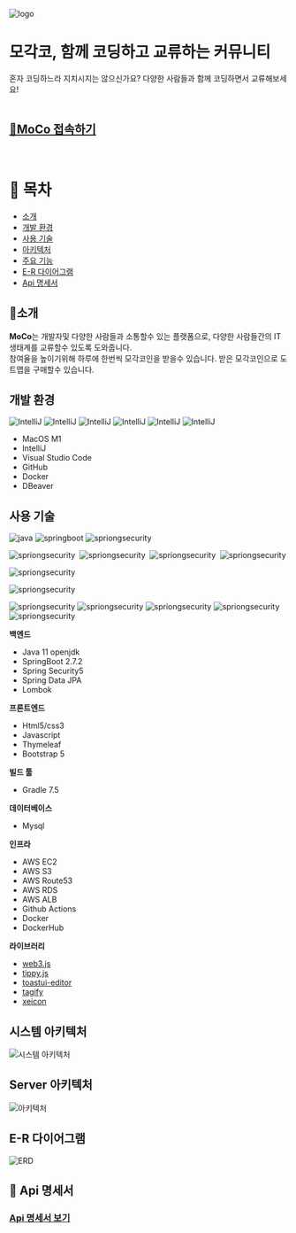 ![logo](https://user-images.githubusercontent.com/103496262/197355772-f4df931e-10fb-43e5-843f-04d33a04df64.JPG)


# 모각코, 함께 코딩하고 교류하는 커뮤니티

혼자 코딩하느라 지치시지는 않으신가요?
다양한 사람들과 함께 코딩하면서 교류해보세요!
<br><br>
## [🚀MoCo 접속하기](https://moco.site)
<br>

# 📖 목차 
 - [소개](#소개) 
 - [개발 환경](#개발-환경)
 - [사용 기술](#사용-기술)
 - [아키텍처](#시스템-아키텍처) 
 - [주요 기능](#)
 - [E-R 다이어그램](#e-r-다이어그램)
 - [Api 명세서](#-api-명세서)
 


## 📃소개
**MoCo**는 개발자및 다양한 사람들과 소통할수 있는 플랫폼으로, 다양한 사람들간의 IT 생태계를 교류할수 있도록 도와줍니다.
<br>
참여율을 높이기위해 하루에 한번씩 모각코인을 받을수 있습니다. 받은 모각코인으로 도트맵을 구매할수 있습니다. 


## 개발 환경

![IntelliJ](https://img.shields.io/badge/macOS-M1-black?style=flat&logo=macos)&nbsp;![IntelliJ](https://img.shields.io/badge/intellJ-ffa4c4?style=flat&logo=IntelliJIDEA)&nbsp;![IntelliJ](https://img.shields.io/badge/github-606060?style=fat&logo=github)&nbsp;![IntelliJ](https://img.shields.io/badge/vscode-blue?style=flat&logo=VisualStudioCode)&nbsp;![IntelliJ](https://img.shields.io/badge/Docker-ADD8E6?style=flat&logo=docker)&nbsp;![IntelliJ](https://img.shields.io/badge/DBeaver-blue?style=flat)

 - MacOS M1
 - IntelliJ 
 - Visual Studio Code
 - GitHub
 - Docker
 - DBeaver

## 사용 기술 

![java](https://img.shields.io/badge/Java-11-DEB887?style=flat)&nbsp;![springboot](https://img.shields.io/badge/SpringBoot-2.7.2-3CB371?style=flat&logo=springboot)&nbsp;![spriongsecurity](https://img.shields.io/badge/SpringSecurity-5-3CB371?style=flat&logo=springsecurity)

![spriongsecurity](https://img.shields.io/badge/Html5-C0C0C0?style=flat&logo=HTML5)&nbsp; ![spriongsecurity](https://img.shields.io/badge/CSS3-blue?style=flat&logo=css3)&nbsp; ![spriongsecurity](https://img.shields.io/badge/Thymeleaf-green?style=flat&logo=thymeleaf)&nbsp; ![spriongsecurity](https://img.shields.io/badge/BootStrap5-purple?style=flat&logo=Bootstrap)

![spriongsecurity](https://img.shields.io/badge/Gradle-7.5-skyblue?style=flat&logo=gradle)

![spriongsecurity](https://img.shields.io/badge/MySQL-8.0.28-FFA07A?style=flat&logo=mysql)

![spriongsecurity](https://img.shields.io/badge/AWS-ec2-FF8C00?style=flat&logo=amazonec2)&nbsp;![spriongsecurity](https://img.shields.io/badge/AWS-s3-FF8C00?style=flat&logo=amazons3)&nbsp;![spriongsecurity](https://img.shields.io/badge/AWS-alb-FF8C00?style=flat&logo=JFrogBintray)&nbsp;![spriongsecurity](https://img.shields.io/badge/AWS-RDS-FF8C00?style=flat&logo=amazonrds)&nbsp;![spriongsecurity](https://img.shields.io/badge/AWS-Route53-FF8C00?style=flat&logo=ray)

**백엔드**
  - Java 11 openjdk
  - SpringBoot 2.7.2
  - Spring Security5
  - Spring Data JPA 
  - Lombok

**프론트엔드**
 -   Html5/css3
 -   Javascript
 -   Thymeleaf
 -   Bootstrap 5
 
**빌드 툴**
 - Gradle 7.5

**데이터베이스**

 - Mysql

**인프라** 
-   AWS EC2
-   AWS S3
-   AWS Route53
-   AWS RDS
-   AWS ALB
-   Github Actions
-  Docker
-  DockerHub

**라이브러리**

 - [web3.js](https://web3js.readthedocs.io/en/v1.8.0/getting-started.html)
 - [tippy.js](https://atomiks.github.io/tippyjs/v6/getting-started/)
 - [toastui-editor](https://ui.toast.com/tui-editor)
 - [tagify](https://yaireo.github.io/tagify/)
 - [xeicon](http://xpressengine.github.io/XEIcon/started.html)

## 시스템 아키텍처
![시스템 아키텍처](https://user-images.githubusercontent.com/103496262/197354146-c861abe0-3f00-4f33-b276-66bd97903e7b.jpg)





## Server 아키텍처 
![아키텍처](https://user-images.githubusercontent.com/103496262/197343496-40279a8a-7ee3-4360-b1e5-679379bacd90.JPG)


## E-R 다이어그램
![ERD](https://user-images.githubusercontent.com/103496262/197354994-eefbbe74-47a7-4188-a3f9-1c240f11ff17.png)


## 📑 Api 명세서
### [Api 명세서 보기](https://moco.site/swagger-ui/index.html)

